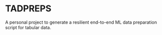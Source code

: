 # TADPREPS
A personal project to generate a resilient end-to-end ML data preparation script for tabular data.
